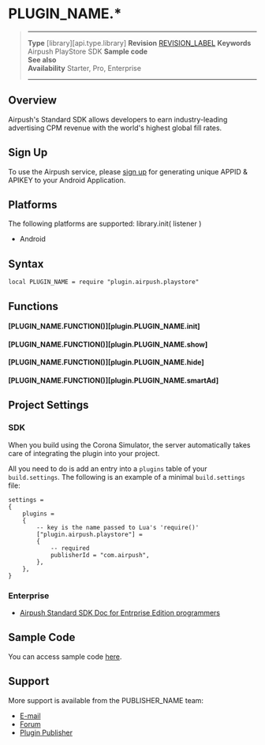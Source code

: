 # PLUGIN_NAME.*

> --------------------- ------------------------------------------------------------------------------------------
> __Type__              [library][api.type.library]
> __Revision__          [REVISION_LABEL](REVISION_URL)
> __Keywords__          Airpush PlayStore SDK
> __Sample code__       
> __See also__          
> __Availability__      Starter, Pro, Enterprise
> --------------------- ------------------------------------------------------------------------------------------

## Overview

Airpush's Standard SDK allows developers to earn industry-leading advertising CPM revenue with the world's highest global fill rates.

## Sign Up

To use the Airpush service, please [sign up](http://manage.airpush.com/publishers/publishers/) for generating unique APPID & APIKEY to your Android Application.

## Platforms

The following platforms are supported:  library.init( listener )

* Android

## Syntax

	local PLUGIN_NAME = require "plugin.airpush.playstore"

## Functions

#### [PLUGIN_NAME.FUNCTION()][plugin.PLUGIN_NAME.init]

#### [PLUGIN_NAME.FUNCTION()][plugin.PLUGIN_NAME.show]

#### [PLUGIN_NAME.FUNCTION()][plugin.PLUGIN_NAME.hide]

#### [PLUGIN_NAME.FUNCTION()][plugin.PLUGIN_NAME.smartAd]

## Project Settings

### SDK

When you build using the Corona Simulator, the server automatically takes care of integrating the plugin into your project. 

All you need to do is add an entry into a `plugins` table of your `build.settings`. The following is an example of a minimal `build.settings` file:

``````
settings =
{
	plugins =
	{
		-- key is the name passed to Lua's 'require()'
		["plugin.airpush.playstore"] =
		{
			-- required
			publisherId = "com.airpush",
		},
	},		
}
``````

### Enterprise

* [Airpush Standard SDK Doc for Entrprise Edition programmers ](http://manage.airpush.com/docs/index.php?title=Corona_Standard_SDK_1.0)

## Sample Code

You can access sample code [here](https://bitbucket.org/coronalabs/plugins-hosted-airpush/downloads#download-368645).

## Support
 
More support is available from the PUBLISHER_NAME team:

* [E-mail](mailto://androiddevs@airpush.com)
* [Forum](http://manage.airpush.com/docs/index.php?title=Corona_Standard_SDK_1.0)
* [Plugin Publisher](http://www.airpush.com)
